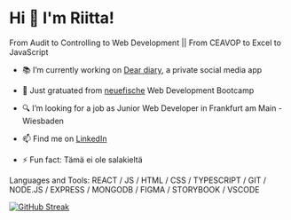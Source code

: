 # **Hi 👋 I'm Riitta!**

From Audit to Controlling to Web Development ||
From CEAVOP to Excel to JavaScript

- 📚 I’m currently working on [Dear diary](https://github.com/riittagerhards/dear-diary), a private social media app

- 🌱 Just gratuated from [neuefische](https://www.neuefische.de/) Web Development Bootcamp

- 🔍 I’m looking for a job as Junior Web Developer in Frankfurt am Main - Wiesbaden

- 📫 Find me on [LinkedIn](https://www.linkedin.com/in/riitta-gerhards/)

- ⚡ Fun fact: Tämä ei ole salakieltä

Languages and Tools: REACT / JS / HTML / CSS / TYPESCRIPT / GIT / NODE.JS / EXPRESS / MONGODB / FIGMA / STORYBOOK / VSCODE

[![GitHub Streak](https://github-readme-streak-stats.herokuapp.com/?user=riittagerhards&theme=blueberry)](https://git.io/streak-stats)
